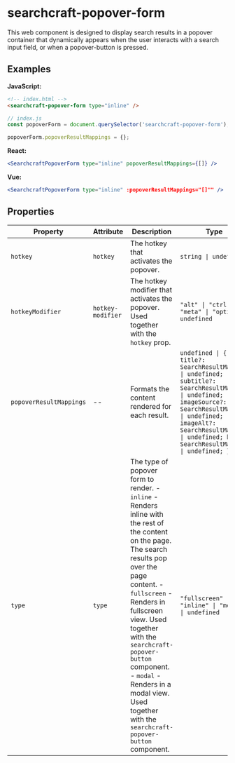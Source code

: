 # searchcraft-popover-form

This web component is designed to display search results in a popover container that dynamically appears when the user interacts with a search input field, or when a popover-button is pressed.

## Examples

**JavaScript:**

```html
<!-- index.html -->
<searchcraft-popover-form type="inline" />
```

```js
// index.js
const popoverForm = document.querySelector('searchcraft-popover-form');

popoverForm.popoverResultMappings = {};
```


**React:**

```jsx
<SearchcraftPopoverForm type="inline" popoverResultMappings={[]} />
```


**Vue:**

```jsx
<SearchcraftPopoverForm type="inline" :popoverResultMappings="[]"" />
```


## Properties

| Property | Attribute | Description | Type | Default |
| -------- | --------- | ----------- | ---- | ------- |
| `hotkey` | `hotkey` | The hotkey that activates the popover. | `string \| undefined` | `'k'` |
| `hotkeyModifier` | `hotkey-modifier` | The hotkey modifier that activates the popover. Used together with the `hotkey` prop. | `"alt" \| "ctrl" \| "meta" \| "option" \| undefined` | `'meta'` |
| `popoverResultMappings` | -- | Formats the content rendered for each result. | `undefined \| { title?: SearchResultMapping \| undefined; subtitle?: SearchResultMapping \| undefined; imageSource?: SearchResultMapping \| undefined; imageAlt?: SearchResultMapping \| undefined; href?: SearchResultMapping \| undefined; }` | `undefined` |
| `type` | `type` | The type of popover form to render.  - `inline` - Renders inline with the rest of the content on the page. The search results pop over the page content. - `fullscreen` - Renders in fullscreen view. Used together with the `searchcraft-popover-button` component. - `modal` - Renders in a modal view. Used together with the `searchcraft-popover-button` component. | `"fullscreen" \| "inline" \| "modal" \| undefined` | `'inline'` |

